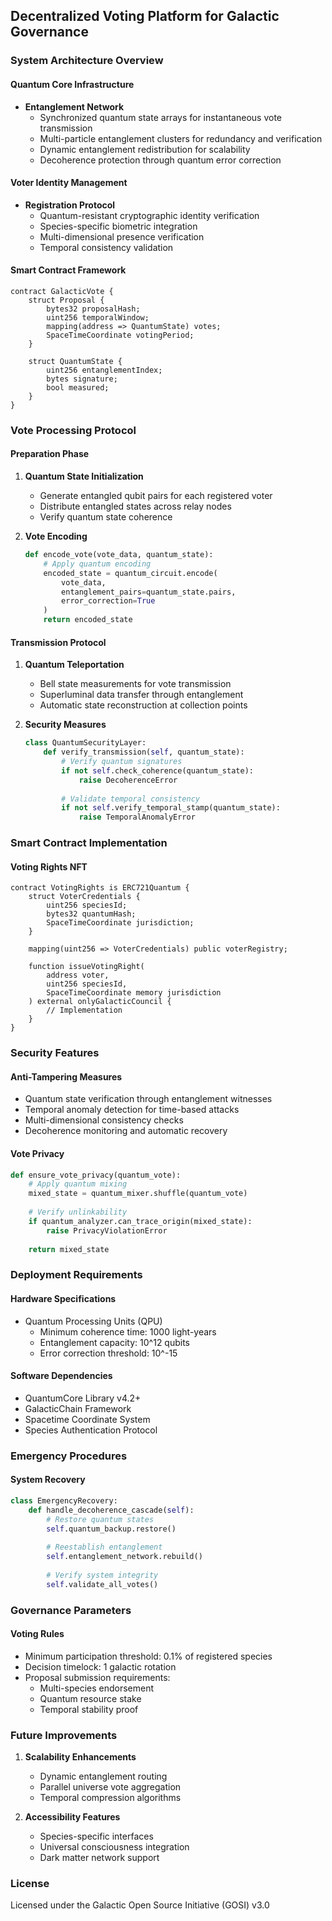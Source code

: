 ## Decentralized Voting Platform for Galactic Governance

### System Architecture Overview

#### Quantum Core Infrastructure
- **Entanglement Network**
    - Synchronized quantum state arrays for instantaneous vote transmission
    - Multi-particle entanglement clusters for redundancy and verification
    - Dynamic entanglement redistribution for scalability
    - Decoherence protection through quantum error correction

#### Voter Identity Management
- **Registration Protocol**
    - Quantum-resistant cryptographic identity verification
    - Species-specific biometric integration
    - Multi-dimensional presence verification
    - Temporal consistency validation

#### Smart Contract Framework
```solidity
contract GalacticVote {
    struct Proposal {
        bytes32 proposalHash;
        uint256 temporalWindow;
        mapping(address => QuantumState) votes;
        SpaceTimeCoordinate votingPeriod;
    }
    
    struct QuantumState {
        uint256 entanglementIndex;
        bytes signature;
        bool measured;
    }
}
```

### Vote Processing Protocol

#### Preparation Phase
1. **Quantum State Initialization**
    - Generate entangled qubit pairs for each registered voter
    - Distribute entangled states across relay nodes
    - Verify quantum state coherence

2. **Vote Encoding**
   ```python
   def encode_vote(vote_data, quantum_state):
       # Apply quantum encoding
       encoded_state = quantum_circuit.encode(
           vote_data,
           entanglement_pairs=quantum_state.pairs,
           error_correction=True
       )
       return encoded_state
   ```

#### Transmission Protocol
1. **Quantum Teleportation**
    - Bell state measurements for vote transmission
    - Superluminal data transfer through entanglement
    - Automatic state reconstruction at collection points

2. **Security Measures**
   ```python
   class QuantumSecurityLayer:
       def verify_transmission(self, quantum_state):
           # Verify quantum signatures
           if not self.check_coherence(quantum_state):
               raise DecoherenceError
           
           # Validate temporal consistency
           if not self.verify_temporal_stamp(quantum_state):
               raise TemporalAnomalyError
   ```

### Smart Contract Implementation

#### Voting Rights NFT
```solidity
contract VotingRights is ERC721Quantum {
    struct VoterCredentials {
        uint256 speciesId;
        bytes32 quantumHash;
        SpaceTimeCoordinate jurisdiction;
    }
    
    mapping(uint256 => VoterCredentials) public voterRegistry;
    
    function issueVotingRight(
        address voter,
        uint256 speciesId,
        SpaceTimeCoordinate memory jurisdiction
    ) external onlyGalacticCouncil {
        // Implementation
    }
}
```

### Security Features

#### Anti-Tampering Measures
- Quantum state verification through entanglement witnesses
- Temporal anomaly detection for time-based attacks
- Multi-dimensional consistency checks
- Decoherence monitoring and automatic recovery

#### Vote Privacy
```python
def ensure_vote_privacy(quantum_vote):
    # Apply quantum mixing
    mixed_state = quantum_mixer.shuffle(quantum_vote)
    
    # Verify unlinkability
    if quantum_analyzer.can_trace_origin(mixed_state):
        raise PrivacyViolationError
    
    return mixed_state
```

### Deployment Requirements

#### Hardware Specifications
- Quantum Processing Units (QPU)
    - Minimum coherence time: 1000 light-years
    - Entanglement capacity: 10^12 qubits
    - Error correction threshold: 10^-15

#### Software Dependencies
- QuantumCore Library v4.2+
- GalacticChain Framework
- Spacetime Coordinate System
- Species Authentication Protocol

### Emergency Procedures

#### System Recovery
```python
class EmergencyRecovery:
    def handle_decoherence_cascade(self):
        # Restore quantum states
        self.quantum_backup.restore()
        
        # Reestablish entanglement
        self.entanglement_network.rebuild()
        
        # Verify system integrity
        self.validate_all_votes()
```

### Governance Parameters

#### Voting Rules
- Minimum participation threshold: 0.1% of registered species
- Decision timelock: 1 galactic rotation
- Proposal submission requirements:
    - Multi-species endorsement
    - Quantum resource stake
    - Temporal stability proof

### Future Improvements

1. **Scalability Enhancements**
    - Dynamic entanglement routing
    - Parallel universe vote aggregation
    - Temporal compression algorithms

2. **Accessibility Features**
    - Species-specific interfaces
    - Universal consciousness integration
    - Dark matter network support

### License
Licensed under the Galactic Open Source Initiative (GOSI) v3.0
